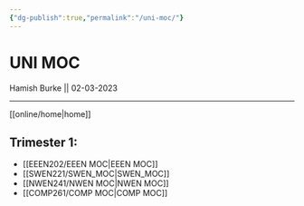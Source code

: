 ```yaml
---
{"dg-publish":true,"permalink":"/uni-moc/"}
---
```



# UNI MOC

Hamish Burke || 02-03-2023
***

[[online/home\|home]]

## Trimester 1:

- [[EEEN202/EEEN MOC\|EEEN MOC]]
- [[SWEN221/SWEN_MOC\|SWEN_MOC]]
- [[NWEN241/NWEN MOC\|NWEN MOC]]
- [[COMP261/COMP MOC\|COMP MOC]]


